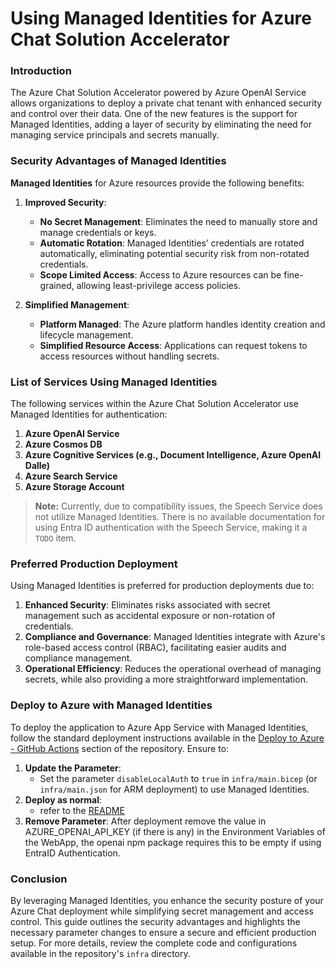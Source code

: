 # Using Managed Identities for Azure Chat Solution Accelerator

### Introduction

The Azure Chat Solution Accelerator powered by Azure OpenAI Service allows organizations to deploy a private chat tenant with enhanced security and control over their data. One of the new features is the support for Managed Identities, adding a layer of security by eliminating the need for managing service principals and secrets manually.

### Security Advantages of Managed Identities

**Managed Identities** for Azure resources provide the following benefits:

1. **Improved Security**:
    - **No Secret Management**: Eliminates the need to manually store and manage credentials or keys.
    - **Automatic Rotation**: Managed Identities’ credentials are rotated automatically, eliminating potential security risk from non-rotated credentials.
    - **Scope Limited Access**: Access to Azure resources can be fine-grained, allowing least-privilege access policies.

2. **Simplified Management**:
    - **Platform Managed**: The Azure platform handles identity creation and lifecycle management.
    - **Simplified Resource Access**: Applications can request tokens to access resources without handling secrets.

### List of Services Using Managed Identities

The following services within the Azure Chat Solution Accelerator use Managed Identities for authentication:

1. **Azure OpenAI Service**
2. **Azure Cosmos DB**
3. **Azure Cognitive Services (e.g., Document Intelligence, Azure OpenAI Dalle)**
4. **Azure Search Service**
5. **Azure Storage Account**

> **Note:** Currently, due to compatibility issues, the Speech Service does not utilize Managed Identities. There is no available documentation for using Entra ID authentication with the Speech Service, making it a `TODO` item.

### Preferred Production Deployment

Using Managed Identities is preferred for production deployments due to:

1. **Enhanced Security**: Eliminates risks associated with secret management such as accidental exposure or non-rotation of credentials.
2. **Compliance and Governance**: Managed Identities integrate with Azure's role-based access control (RBAC), facilitating easier audits and compliance management.
3. **Operational Efficiency**: Reduces the operational overhead of managing secrets, while also providing a more straightforward implementation.

### Deploy to Azure with Managed Identities

To deploy the application to Azure App Service with Managed Identities, follow the standard deployment instructions available in the [Deploy to Azure - GitHub Actions](https://github.com/microsoft/azurechat) section of the repository. Ensure to:

1. **Update the Parameter**:
   - Set the parameter `disableLocalAuth` to `true` in `infra/main.bicep` (or `infra/main.json` for ARM deployment) to use Managed Identities.
2. **Deploy as normal**:
   - refer to the [README](../README.md)
3. **Remove  Parameter**:
After deployment remove the value in AZURE_OPENAI_API_KEY (if there is any) in the Environment Variables of the WebApp, the openai npm package requires this to be empty if using EntraID Authentication.


### Conclusion

By leveraging Managed Identities, you enhance the security posture of your Azure Chat deployment while simplifying secret management and access control. This guide outlines the security advantages and highlights the necessary parameter changes to ensure a secure and efficient production setup. For more details, review the complete code and configurations available in the repository's `infra` directory.
